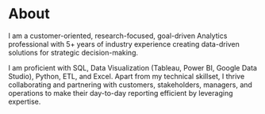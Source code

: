 # About

I am a customer-oriented, research-focused, goal-driven Analytics professional with 5+ years of industry experience creating data-driven solutions for strategic decision-making.

I am proficient with SQL, Data Visualization (Tableau, Power BI, Google Data Studio), Python, ETL, and Excel. Apart from my technical skillset, I thrive collaborating and partnering with customers, stakeholders, managers, and operations to make their day-to-day reporting efficient by leveraging expertise.


